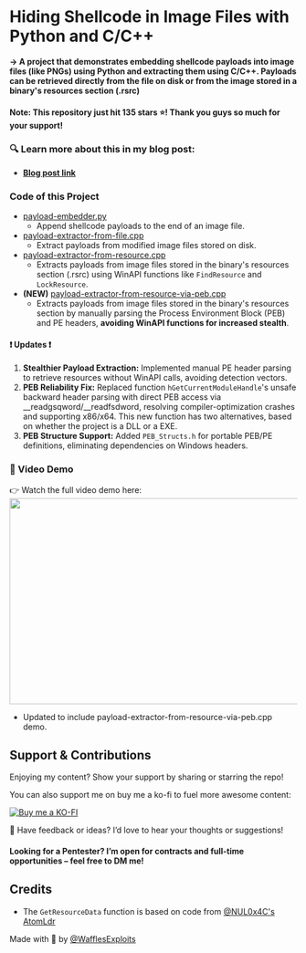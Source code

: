 # Hiding Shellcode in Image Files with Python and C/C++
**-> A project that demonstrates embedding shellcode payloads into image files (like PNGs) using Python and extracting them using C/C++. Payloads can be retrieved directly from the file on disk or from the image stored in a binary's resources section (.rsrc)**

#### Note: This repository just hit 135 stars ⭐! Thank you guys so much for your support!

### 🔍 Learn more about this in my blog post:
- **[Blog post link](https://wafflesexploits.github.io/posts/Hide_a_Payload_in_Plain_Sight_Embedding_Shellcode_in_a_Image_file/#store-the-image-file-in-the-resources-section-rsrc-of-a-binary-file)**

### Code of this Project
- [payload-embedder.py](https://github.com/WafflesExploits/hide-payload-in-images/blob/main/code/payload-embedder.py)
  - Append shellcode payloads to the end of an image file.
- [payload-extractor-from-file.cpp](https://github.com/WafflesExploits/hide-payload-in-images/blob/main/code/payload-extractor/payload-extractor-from-file/payload-extractor-from-file.cpp)
  - Extract payloads from modified image files stored on disk.
- [payload-extractor-from-resource.cpp](https://github.com/WafflesExploits/hide-payload-in-images/blob/main/code/payload-extractor/payload-extractor-from-rsrc/payload-extractor-from-rsrc.cpp)
  - Extracts payloads from image files stored in the binary's resources section (.rsrc) using WinAPI functions like `FindResource` and `LockResource`. 
- **(NEW)** [payload-extractor-from-resource-via-peb.cpp](https://github.com/WafflesExploits/hide-payload-in-images/blob/main/code/payload-extractor/payload-extractor-from-rsrc-via-peb/payload-extractor-from-rsrc-via-peb.cpp)
  - Extracts payloads from image files stored in the binary's resources section by manually parsing the Process Environment Block (PEB) and PE headers, **avoiding WinAPI functions for increased stealth**. 

#### ❗ Updates ❗
1. **Stealthier Payload Extraction:** Implemented manual PE header parsing to retrieve resources without WinAPI calls, avoiding detection vectors.
2. **PEB Reliability Fix:** Replaced function `hGetCurrentModuleHandle`'s unsafe backward header parsing with direct PEB access via __readgsqword/__readfsdword, resolving compiler-optimization crashes and supporting x86/x64. This new function has two alternatives, based on whether the project is a DLL or a EXE.
3. **PEB Structure Support:** Added `PEB_Structs.h` for portable PEB/PE definitions, eliminating dependencies on Windows headers.

### 🎥 Video Demo
👉 Watch the full video demo here:
<img src="https://github.com/user-attachments/assets/daee10b0-196f-4961-8153-0dcf81f8b5db" width="767" height="361"/>
- Updated to include payload-extractor-from-resource-via-peb.cpp demo.

## Support & Contributions
Enjoying my content? Show your support by sharing or starring the repo! 

You can also support me on buy me a ko-fi to fuel more awesome content:

[![Buy me a KO-FI](https://img.shields.io/badge/-Buy%20me%20a%20KOFI-FF5F1D?style=for-the-badge&logo=KO-FI&logoColor=fff)](https://ko-fi.com/wafflesexploits)

💬 Have feedback or ideas? I’d love to hear your thoughts or suggestions!

#### Looking for a Pentester? I’m open for contracts and full-time opportunities – feel free to DM me!

## Credits 
- The `GetResourceData` function is based on code from [@NUL0x4C's AtomLdr](https://github.com/NUL0x4C/AtomLdr)

Made with 💙 by [@WafflesExploits](https://github.com/WafflesExploits)

